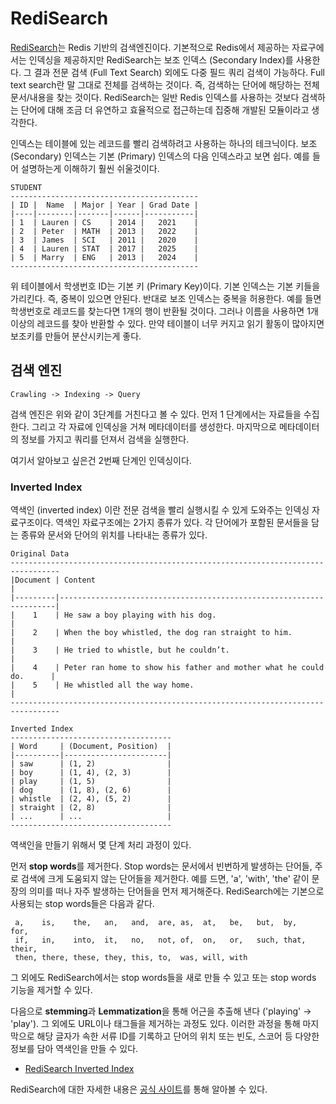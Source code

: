 # RediSearch

[RediSearch](https://github.com/RediSearch/RediSearch)는 Redis 기반의 검색엔진이다. 기본적으로 Redis에서 제공하는 자료구에서는 인덱싱을 제공하지만 RediSearch는 보조 인덱스 (Secondary Index)를 사용한다. 그 결과 전문 검색 (Full Text Search) 외에도 다중 필드 쿼리 검색이 가능하다. Full text search란 말 그대로 전체를 검색하는 것이다. 즉, 검색하는 단어에 해당하는 전체 문서/내용을 찾는 것이다. RediSearch는 일반 Redis 인덱스를 사용하는 것보다 검색하는 단어에 대해 조금 더 유연하고 효율적으로 접근하는데 집중해 개발된 모듈이라고 생각한다.

인덱스는 테이블에 있는 레코드를 빨리 검색하려고 사용하는 하나의 테크닉이다. 보조 (Secondary) 인덱스는 기본 (Primary) 인덱스의 다음 인덱스라고 보면 쉽다. 예를 들어 설명하는게 이해하기 훨씬 쉬울것이다.

```
STUDENT
------------------------------------------
| ID |  Name  | Major | Year | Grad Date |
|----|--------|-------|------|-----------|
| 1  | Lauren | CS    | 2014 |   2021    |
| 2  | Peter  | MATH  | 2013 |   2022    |
| 3  | James  | SCI   | 2011 |   2020    |
| 4  | Lauren | STAT  | 2017 |   2025    |
| 5  | Marry  | ENG   | 2013 |   2024    |
------------------------------------------
```

위 테이블에서 학생번호 ID는 기본 키 (Primary Key)이다. 기본 인덱스는 기본 키들을 가리킨다. 즉, 중복이 있으면 안된다. 반대로 보조 인덱스는 중복을 허용한다. 예를 들면 학생번호로 레코드를 찾는다면 1개의 행이 반환될 것이다. 그러나 이름을 사용하면 1개 이상의 레코드를 찾아 반환할 수 있다. 만약 테이블이 너무 커지고 읽기 활동이 많아지면 보조키를 만들어 분산시키는게 좋다.


## 검색 엔진

```
Crawling -> Indexing -> Query
```

검색 엔진은 위와 같이 3단계를 거친다고 볼 수 있다. 먼저 1 단계에서는 자료들을 수집한다. 그리고 각 자료에 인덱싱을 거쳐 메타데이터를 생성한다. 마지막으로 메타데이터의 정보를 가지고 쿼리를 던져서 검색을 실행한다.

여기서 알아보고 싶은건 2번째 단계인 인덱싱이다.

### Inverted Index

역색인 (inverted index) 이란 전문 검색을 빨리 실행시킬 수 있게 도와주는 인덱싱 자료구조이다. 역색인 자료구조에는 2가지 종류가 있다. 각 단어에가 포함된 문서들을 담는 종류와 문서와 단어의 위치를 나타내는 종류가 있다.

```
Original Data
---------------------------------------------------------------------------------
|Document | Content                                                             |
|---------|---------------------------------------------------------------------|
|    1    | He saw a boy playing with his dog.                                  |
|    2    | When the boy whistled, the dog ran straight to him.                 |
|    3    | He tried to whistle, but he couldn’t.                               |
|    4    | Peter ran home to show his father and mother what he could do.      |
|    5    | He whistled all the way home.                                       |
---------------------------------------------------------------------------------

Inverted Index
------------------------------------
| Word     | (Document, Position)  |
|----------|-----------------------|
| saw      | (1, 2)                |
| boy      | (1, 4), (2, 3)        |
| play     | (1, 5)                |
| dog      | (1, 8), (2, 6)        |
| whistle  | (2, 4), (5, 2)        |
| straight | (2, 8)                |
| ...      | ...                   |
------------------------------------
```

역색인을 만들기 위해서 몇 단계 처리 과정이 있다. 

먼저 **stop words**를 제거한다. Stop words는 문서에서 빈번하게 발생하는 단어들, 주로 검색에 크게 도움되지 않는 단어들을 제거한다. 예를 드면, 'a', 'with', 'the' 같이 문장의 의미를 떠나 자주 발생하는 단어들을 먼저 제거해준다. RediSearch에는 기본으로 사용되는 stop words들은 다음과 같다.

```
 a,    is,    the,   an,   and,  are, as,  at,   be,   but,  by,   for,
 if,   in,    into,  it,   no,   not, of,  on,   or,   such, that, their,
 then, there, these, they, this, to,  was, will, with
```

그 외에도 RediSearch에서는 stop words들을 새로 만들 수 있고 또는 stop words 기능을 제거할 수 있다.

 다음으로 **stemming**과 **Lemmatization**을 통해 어근을 추출해 낸다 ('playing' -> 'play'). 그 외에도 URL이나 태그들을 제거하는 과정도 있다. 이러한 과정을 통해 마지막으로 해당 글자가 속한 서류 ID를 기록하고 단어의 위치 또는 빈도, 스코어 등 다양한 정보를 담아 역색인을 만들 수 있다.

- [RediSearch Inverted Index](https://github.com/RediSearch/RediSearch/blob/master/docs/DESIGN.md)

RediSearch에 대한 자세한 내용은 [공식 사이트](https://oss.redislabs.com/redisearch/)를 통해 알아볼 수 있다.